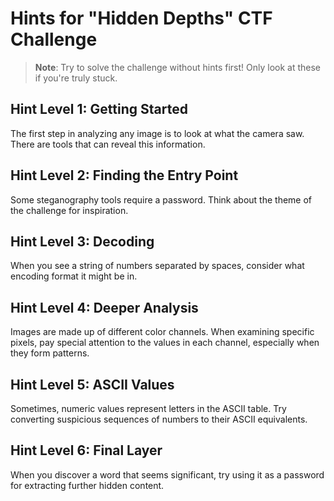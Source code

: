 # Hints for "Hidden Depths" CTF Challenge

> **Note**: Try to solve the challenge without hints first! Only look at these if you're truly stuck.

## Hint Level 1: Getting Started
The first step in analyzing any image is to look at what the camera saw. There are tools that can reveal this information.

## Hint Level 2: Finding the Entry Point
Some steganography tools require a password. Think about the theme of the challenge for inspiration.

## Hint Level 3: Decoding
When you see a string of numbers separated by spaces, consider what encoding format it might be in.

## Hint Level 4: Deeper Analysis
Images are made up of different color channels. When examining specific pixels, pay special attention to the values in each channel, especially when they form patterns.

## Hint Level 5: ASCII Values
Sometimes, numeric values represent letters in the ASCII table. Try converting suspicious sequences of numbers to their ASCII equivalents.

## Hint Level 6: Final Layer
When you discover a word that seems significant, try using it as a password for extracting further hidden content.
